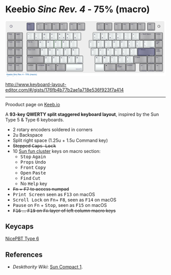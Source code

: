# Keebio <em>Sinc Rev. 4</em> - 75% (macro)

![Keebio Sinc Rev. 3](images/keebio-sinc-rev4-75-macro.png)

<http://www.keyboard-layout-editor.com/#/gists/176fb4b77b2ae1a718e536f923f7a414>

---

Prooduct page on [Keeb.io](https://keeb.io/collections/sinc/products/sinc-rev-4-split-staggered-75-keyboard)

A <strong>93-key QWERTY split staggered keyboard layout</strong>, inspired by the Sun Type 5 & Type 6 keyboards.

* 2 rotary encoders soldered in corners
* 2u Backspace
* Split right space (1.25u + 1.5u Command key)
* <s>Stepped <kbd>Caps Lock</kdb></s>
* 10 [Sun fun cluster](https://deskthority.net/wiki/Fun_cluster#Sun) keys on macro section:
  * <kbd>Stop</kbd> <kbd>Again</kbd>
  * <kbd>Props</kbd> <kbd>Undo</kbd>
  * <kbd>Front</kbd> <kbd>Copy</kbd>
  * <kbd>Open</kbd> <kbd>Paste</kbd>
  * <kbd>Find</kbd> <kbd>Cut</kbd>
  * No <kbd>Help</kbd> key
* <s><kbd>Fn</kbd> + <kbd>F7</kbd> to access numpad</s>
* <kbd>Print Screen</kbd> seen as <kbd>F13</kbd> on macOS
* <kbd>Scroll Lock</kbd> on <kbd>Fn</kbd>+ <kbd>F8</kbd>, seen as <kbd>F14</kbd> on macOS
* <kbd>Pause</kbd> on <kbd>Fn</kbd> + <kbd>Stop</kbd>, seen as <kbd>F15</kbd> on macOS
* <s><kbd>F16</kbd> … <kbd>F19</kbd> on <kbd>Fn</kbd> layer of left column macro keys</s>

## Keycaps

[NicePBT Type 6](https://cannonkeys.com/products/nicepbt-type-6)

## References

* _Deskthority Wiki_: [Sun Compact 1](https://deskthority.net/wiki/Sun_Compact_1).
